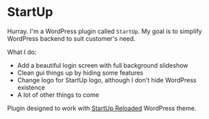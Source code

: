 StartUp
===

Hurray. I'm a WordPress plugin called `StartUp`. My goal is to simplify WordPress backend to suit customer's need.

What I do:

* Add a beautiful login screen with full background slideshow
* Clean gui things up by hiding some features
* Change logo for StartUp logo, although I don't hide WordPress existence
* A lot of other things to come

Plugin designed to work with [StartUp Reloaded](https://github.com/yozzi/startup-reloaded) WordPress theme.
